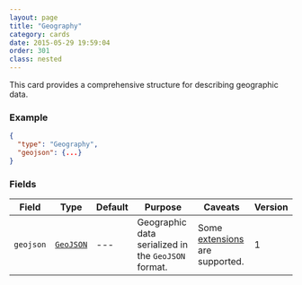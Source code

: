 ```yaml
---
layout: page
title: "Geography"
category: cards
date: 2015-05-29 19:59:04
order: 301
class: nested
---
```


This card provides a comprehensive structure for describing geographic data.

### Example

````json
{
  "type": "Geography",
  "geojson": {...}
}
````

### Fields

| Field | Type | Default | Purpose | Caveats | Version |
| ----- | ---- | ------- | ------- | ------- | ------- |
| `geojson` | [`GeoJSON`][1] | --- |  Geographic data serialized in the `GeoJSON` format. | Some [extensions][2] are supported. | 1 |

[1]: http://geojson.org/
[2]: /geojson
